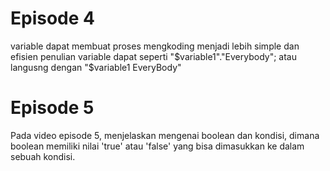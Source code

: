 # Episode 4
variable dapat membuat proses mengkoding menjadi lebih simple dan efisien
penulian variable dapat seperti "$variable1"."Everybody"; atau langusng dengan "$variable1 EveryBody"

# Episode 5
Pada video episode 5, menjelaskan mengenai boolean dan kondisi, dimana boolean memiliki nilai 'true' atau 'false' yang bisa dimasukkan ke dalam sebuah kondisi.


